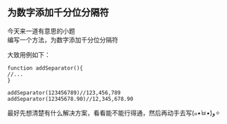 ## 为数字添加千分位分隔符
今天来一道有意思的小题   
编写一个方法，为数字添加千分位分隔符   

大致用例如下：
```
function addSeparator(){
//...  
}

addSeparator(123456789)//123,456,789
addSeparator(12345678.90)//12,345,678.90
```

最好先想清楚有什么解决方案，看看能不能行得通，然后再动手去写(๑•̀ㅂ•́)و✧
